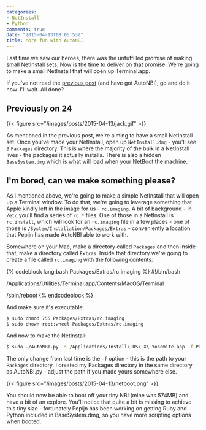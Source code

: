 ```yaml
---
categories:
- NetInstall
- Python
comments: true
date: "2015-04-13T08:05:53Z"
title: More fun with AutoNBI
---
```


Last time we saw our heroes, there was the unfuffilled promise of making small NetInstall sets. Now is the time to deliver on that promise. We're going to make a small NetInstall that will open up Terminal.app.

If you've not read the [previous post](http://grahamgilbert.com/blog/2015/04/12/building-custom-netinstalls-with-autonbi/) (and have got AutoNBI), go and do it now. I'll wait. All done? <!--more-->

## Previously on 24

{{< figure src="/images/posts/2015-04-13/jack.gif" >}}

As mentioned in the previous post, we're aiming to have a small NetInstall set. Once you've made your NetInstall, open up ``NetInstall.dmg`` - you'll see a ``Packages`` directory. This is where the majority of the bulk in a NetInstall lives - the packages it actually installs. There is also a hidden ``BaseSystem.dmg`` which is what will load when your NetBoot the machine.

## I'm bored, can we make something please?

As I mentioned above, we're going to make a simple NetInstall that will open up a Terminal window. To do that, we're going to leverage something that Apple kindly left in the image for us - ``rc.imaging``. A bit of background - in ``/etc`` you'll find a series of ``rc.*`` files. One of those in a NetInstall is ``rc.install``, which will look for an ``rc.imaging`` file in a few places - one of those is ``/System/Installation/Packages/Extras`` - conveniently a location that Pepijn has made AutoNBI able to work with.

Somewhere on your Mac, make a directory called ``Packages`` and then inside that, make a directory called ``Extras``. Inside that directory we're going to create a file called ``rc.imaging`` with the following contents:

{% codeblock lang:bash Packages/Extras/rc.imaging %}
#!/bin/bash

/Applications/Utilities/Terminal.app/Contents/MacOS/Terminal

/sbin/reboot
{% endcodeblock %}

And make sure it's executable:

``` bash
$ sudo chmod 755 Packages/Extras/rc.imaging
$ sudo chown root:wheel Packages/Extras/rc.imaging
```

And now to make the NetInstall:

```bash
$ sudo ./AutoNBI.py -s /Applications/Install\ OS\ X\ Yosemite.app -f Packages -d ~/Desktop -n MyNetInstall -e
```

The only change from last time is the ``-f`` option - this is the path to your ``Packages`` directory. I created my Packages directory in the same directory as AutoNBI.py - adjust the path if you made yours somewhere else.

{{< figure src="/images/posts/2015-04-13/netboot.png" >}}

You should now be able to boot off your tiny NBI (mine was 574MB) and have a bit of an explore. You'll notice that quite a bit is missing to achieve this tiny size - fortunately Pepijn has been working on getting Ruby and Python included in BaseSystem.dmg, so you have more scripting options when booted.
